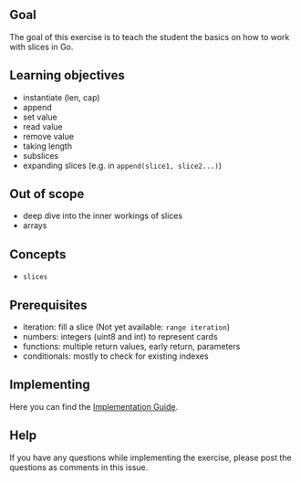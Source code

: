 ## Goal

The goal of this exercise is to teach the student the basics on how to work with slices in Go.

## Learning objectives

- instantiate (len, cap)
- append
- set value
- read value
- remove value
- taking length
- subslices
- expanding slices (e.g. in `append(slice1, slice2...)`)

## Out of scope

- deep dive into the inner workings of slices
- arrays

## Concepts

- `slices`

## Prerequisites

- iteration: fill a slice (Not yet available: `range iteration`)
- numbers: integers (uint8 and int) to represent cards
- functions: multiple return values, early return, parameters
- conditionals: mostly to check for existing indexes

## Implementing

Here you can find the [Implementation Guide](https://github.com/exercism/v3/blob/master/languages/go/reference/implementing-a-concept-exercise.md).

## Help

If you have any questions while implementing the exercise, please post the questions as comments in this issue.
